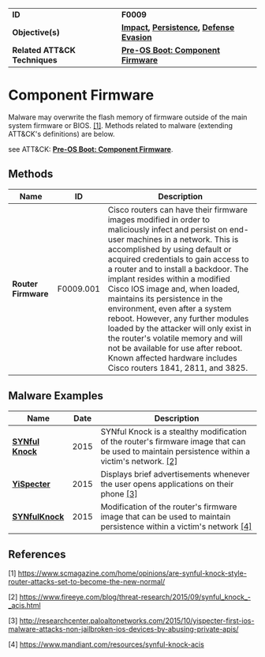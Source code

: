 
<table>
<tr>
<td><b>ID</b></td>
<td><b>F0009</b></td>
</tr>
<tr>
<td><b>Objective(s)</b></td>
<td><b><a href="../impact">Impact</a>, <a href="../persistence">Persistence</a>, <a href="../defense-evasion">Defense Evasion</a></b></td>
</tr>
<tr>
<td><b>Related ATT&CK Techniques</b></td>
<td><b><a href="https://attack.mitre.org/techniques/T1542/002/">Pre-OS Boot: Component Firmware</a></b></td>
</tr>
</table>


Component Firmware
==================
Malware may overwrite the flash memory of firmware outside of the main system firmware or BIOS. [[1]](#1). Methods related to malware (extending ATT&CK's definitions) are below. 

see ATT&CK: [**Pre-OS Boot: Component Firmware**](https://attack.mitre.org/techniques/T1542/002/).

Methods
-------
|Name|ID|Description|
|---|---|---|
|**Router Firmware**|F0009.001|Cisco routers can have their firmware images modified in order to maliciously infect and persist on end-user machines in a network. This is accomplished by using default or acquired credentials to gain access to a router and to install a backdoor. The implant resides within a modified Cisco IOS image and, when loaded, maintains its persistence in the environment, even after a system reboot. However, any further modules loaded by the attacker will only exist in the router's volatile memory and will not be available for use after reboot. Known affected hardware includes Cisco routers 1841, 2811, and 3825.|

Malware Examples
----------------
|Name|Date|Description|
|---|---|---|
|[**SYNful Knock**](../xample-malware/synful-knock.md)|2015|SYNful Knock is a stealthy modification of the router's firmware image that can be used to maintain persistence within a victim's network. [[2]](#2)|
|[**YiSpecter**](../xample-malware/yispecter.md)|2015|Displays brief advertisements whenever the user opens applications on their phone [[3]](#3)|
|[**SYNfulKnock**](../xample-malware/synful-knock.md)|2015|Modification of the router's firmware image that can be used to maintain persistence within a victim's network [[4]](#4)|

References
----------
<a name="1">[1]</a> https://www.scmagazine.com/home/opinions/are-synful-knock-style-router-attacks-set-to-become-the-new-normal/

<a name="2">[2]</a> https://www.fireeye.com/blog/threat-research/2015/09/synful_knock_-_acis.html

<a name="3">[3]</a> http://researchcenter.paloaltonetworks.com/2015/10/yispecter-first-ios-malware-attacks-non-jailbroken-ios-devices-by-abusing-private-apis/

<a name="4">[4]</a> https://www.mandiant.com/resources/synful-knock-acis
